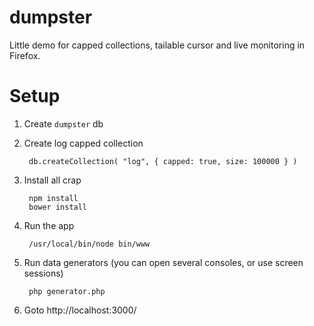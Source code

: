 # dumpster

Little demo for capped collections, tailable cursor and live monitoring in Firefox.

# Setup

1. Create `dumpster` db

2. Create log capped collection
 

        db.createCollection( "log", { capped: true, size: 100000 } )


3. Install all crap

        npm install
        bower install

4. Run the app 

        /usr/local/bin/node bin/www
   
   
5. Run data generators (you can open several consoles, or use screen sessions)

        php generator.php
 
6. Goto http://localhost:3000/
